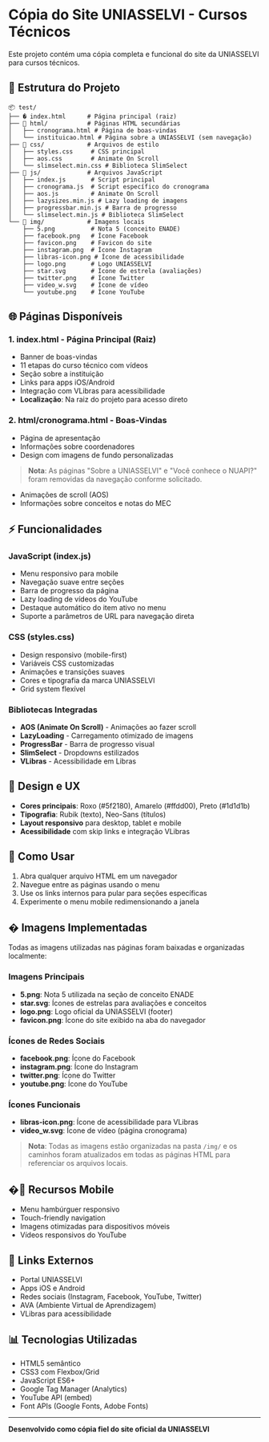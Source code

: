 # Cópia do Site UNIASSELVI - Cursos Técnicos

Este projeto contém uma cópia completa e funcional do site da UNIASSELVI para cursos técnicos.

## 📁 Estrutura do Projeto

```
📦 test/
├── � index.html      # Página principal (raiz)
├── 📂 html/           # Páginas HTML secundárias
│   ├── cronograma.html # Página de boas-vindas
│   └── instituicao.html # Página sobre a UNIASSELVI (sem navegação)
├── 📂 css/            # Arquivos de estilo
│   ├── styles.css     # CSS principal
│   ├── aos.css        # Animate On Scroll
│   └── slimselect.min.css # Biblioteca SlimSelect
├── 📂 js/             # Arquivos JavaScript
│   ├── index.js       # Script principal
│   ├── cronograma.js  # Script específico do cronograma
│   ├── aos.js         # Animate On Scroll
│   ├── lazysizes.min.js # Lazy loading de imagens
│   ├── progressbar.min.js # Barra de progresso
│   └── slimselect.min.js # Biblioteca SlimSelect
└── 📂 img/            # Imagens locais
    ├── 5.png          # Nota 5 (conceito ENADE)
    ├── facebook.png   # Ícone Facebook
    ├── favicon.png    # Favicon do site
    ├── instagram.png  # Ícone Instagram
    ├── libras-icon.png # Ícone de acessibilidade
    ├── logo.png       # Logo UNIASSELVI
    ├── star.svg       # Ícone de estrela (avaliações)
    ├── twitter.png    # Ícone Twitter
    ├── video_w.svg    # Ícone de vídeo
    └── youtube.png    # Ícone YouTube
```

## 🌐 Páginas Disponíveis

### 1. **index.html** - Página Principal (Raiz)

- Banner de boas-vindas
- 11 etapas do curso técnico com vídeos
- Seção sobre a instituição
- Links para apps iOS/Android
- Integração com VLibras para acessibilidade
- **Localização**: Na raiz do projeto para acesso direto

### 2. **html/cronograma.html** - Boas-Vindas

- Página de apresentação
- Informações sobre coordenadores
- Design com imagens de fundo personalizadas

> **Nota**: As páginas "Sobre a UNIASSELVI" e "Você conhece o NUAPI?" foram removidas da navegação conforme solicitado.

- Animações de scroll (AOS)
- Informações sobre conceitos e notas do MEC

## ⚡ Funcionalidades

### JavaScript (index.js)

- Menu responsivo para mobile
- Navegação suave entre seções
- Barra de progresso da página
- Lazy loading de vídeos do YouTube
- Destaque automático do item ativo no menu
- Suporte a parâmetros de URL para navegação direta

### CSS (styles.css)

- Design responsivo (mobile-first)
- Variáveis CSS customizadas
- Animações e transições suaves
- Cores e tipografia da marca UNIASSELVI
- Grid system flexível

### Bibliotecas Integradas

- **AOS (Animate On Scroll)** - Animações ao fazer scroll
- **LazyLoading** - Carregamento otimizado de imagens
- **ProgressBar** - Barra de progresso visual
- **SlimSelect** - Dropdowns estilizados
- **VLibras** - Acessibilidade em Libras

## 🎨 Design e UX

- **Cores principais**: Roxo (#5f2180), Amarelo (#ffdd00), Preto (#1d1d1b)
- **Tipografia**: Rubik (texto), Neo-Sans (títulos)
- **Layout responsivo** para desktop, tablet e mobile
- **Acessibilidade** com skip links e integração VLibras

## 🚀 Como Usar

1. Abra qualquer arquivo HTML em um navegador
2. Navegue entre as páginas usando o menu
3. Use os links internos para pular para seções específicas
4. Experimente o menu mobile redimensionando a janela

## �️ Imagens Implementadas

Todas as imagens utilizadas nas páginas foram baixadas e organizadas localmente:

### Imagens Principais

- **5.png**: Nota 5 utilizada na seção de conceito ENADE
- **star.svg**: Ícones de estrelas para avaliações e conceitos
- **logo.png**: Logo oficial da UNIASSELVI (footer)
- **favicon.png**: Ícone do site exibido na aba do navegador

### Ícones de Redes Sociais

- **facebook.png**: Ícone do Facebook
- **instagram.png**: Ícone do Instagram
- **twitter.png**: Ícone do Twitter
- **youtube.png**: Ícone do YouTube

### Ícones Funcionais

- **libras-icon.png**: Ícone de acessibilidade para VLibras
- **video_w.svg**: Ícone de vídeo (página cronograma)

> **Nota**: Todas as imagens estão organizadas na pasta `/img/` e os caminhos foram atualizados em todas as páginas HTML para referenciar os arquivos locais.

## �📱 Recursos Mobile

- Menu hambúrguer responsivo
- Touch-friendly navigation
- Imagens otimizadas para dispositivos móveis
- Vídeos responsivos do YouTube

## 🔗 Links Externos

- Portal UNIASSELVI
- Apps iOS e Android
- Redes sociais (Instagram, Facebook, YouTube, Twitter)
- AVA (Ambiente Virtual de Aprendizagem)
- VLibras para acessibilidade

## 📊 Tecnologias Utilizadas

- HTML5 semântico
- CSS3 com Flexbox/Grid
- JavaScript ES6+
- Google Tag Manager (Analytics)
- YouTube API (embed)
- Font APIs (Google Fonts, Adobe Fonts)

---

**Desenvolvido como cópia fiel do site oficial da UNIASSELVI**
